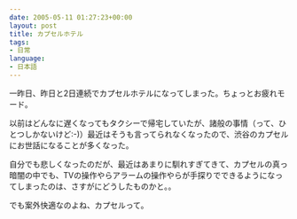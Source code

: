 ```yaml
---
date: 2005-05-11 01:27:23+00:00
layout: post
title: カプセルホテル
tags:
- 日常
language:
- 日本語
---
```


一昨日、昨日と2日連続でカプセルホテルになってしまった。ちょっとお疲れモード。

以前はどんなに遅くなってもタクシーで帰宅していたが、諸般の事情（って、ひとつしかないけど:-)）最近はそうも言ってられなくなったので、渋谷のカプセルにお世話になることが多くなった。

自分でも悲しくなったのだが、最近はあまりに馴れすぎてきて、カプセルの真っ暗闇の中でも、TVの操作やらアラームの操作やらが手探りでできるようになってしまったのは、さすがにどうしたものかと。。

でも案外快適なのよね、カプセルって。
